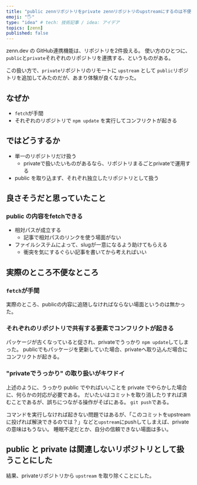 ```yaml
---
title: "public zennリポジトリをprivate zennリポジトリのupstreamにするのは不便"
emoji: "🖐"
type: "idea" # tech: 技術記事 / idea: アイデア
topics: [zenn]
published: false
---
```


zenn.dev の GitHub連携機能は、リポジトリを2件扱える。
使い方のひとつに、`public`と`private`それぞれのリポジトリを連携する、というものがある。

この扱い方で、`private`リポジトリのリモートに `upstream` として `public`リポジトリを追加してみたのだが、あまり体験が良くなかった。

## なぜか

- `fetch`が手間
- それぞれのリポジトリで `npm update` を実行してコンフリクトが起きる

## ではどうするか

- 単一のリポジトリだけ扱う
    - privateで扱いたいものがあるなら、リポジトリまるごとprivateで運用する
- public を取り込まず、それぞれ独立したリポジトリとして扱う

## 良さそうだと思っていたこと

### public の内容をfetchできる

- 相対パスが成立する
    - 記事で相対パスのリンクを使う場面がない
- ファイルシステムによって、slugが一意になるよう助けてもらえる
    - 衝突を気にするぐらい記事を書いてから考えればいい

## 実際のところ不便なところ

### `fetch`が手間

実際のところ、publicの内容に追随しなければならない場面というのは無かった。

### それぞれのリポジトリで共有する要素でコンフリクトが起きる

パッケージが古くなっていると促され、privateでうっかり `npm update`してしまった。
publicでもパッケージを更新していた場合、privateへ取り込んだ場合にコンフリクトが起きる。


### "privateでうっかり" の取り扱いがキワドイ

上述のように、うっかり public でやればいいことを private でやらかした場合に、何らかの対応が必要である。
だいたいはコミットを取り消したりすれば済むことであるが、誤ちにつながる操作がそばにある。
`git push`である。

コマンドを実行しなければ起きない問題ではあるが、「このコミットをupstreamに投げれば解決できるのでは？」などと`upstream`にpushしてしまえば、privateの意味はもうない。
睡眠不足だとか、自分の信頼できない場面は多い。

## public と private は関連しないリポジトリとして扱うことにした

結果、privateリポジトリから `upstream` を取り除くことにした。
